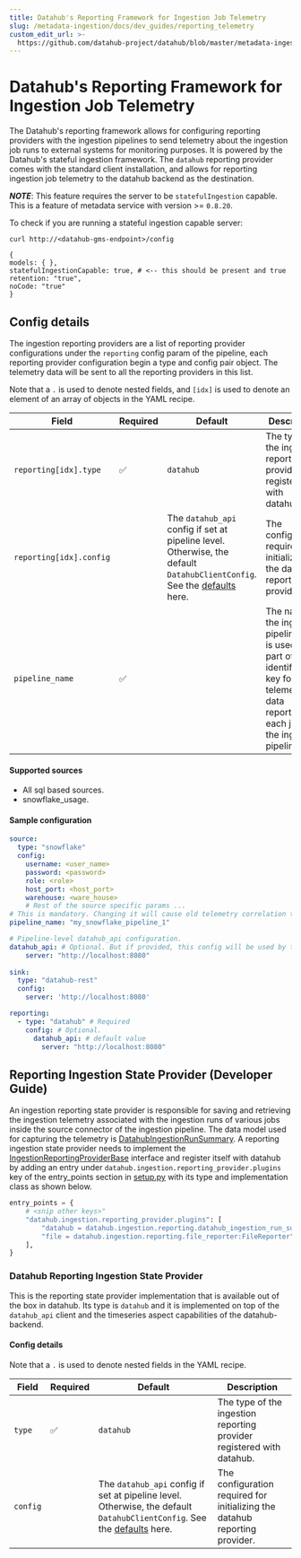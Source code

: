 ```yaml
---
title: Datahub's Reporting Framework for Ingestion Job Telemetry
slug: /metadata-ingestion/docs/dev_guides/reporting_telemetry
custom_edit_url: >-
  https://github.com/datahub-project/datahub/blob/master/metadata-ingestion/docs/dev_guides/reporting_telemetry.md
---
```

# Datahub's Reporting Framework for Ingestion Job Telemetry
The Datahub's reporting framework allows for configuring reporting providers with the ingestion pipelines to send 
telemetry about the ingestion job runs to external systems for monitoring purposes. It is powered by the Datahub's 
stateful ingestion framework. The `datahub` reporting provider comes with the standard client installation, 
and allows for reporting ingestion job telemetry to the datahub backend as the destination.

**_NOTE_**: This feature requires the server to be `statefulIngestion` capable. 
This is a feature of metadata service with version >= `0.8.20`.

To check if you are running a stateful ingestion capable server:
```console
curl http://<datahub-gms-endpoint>/config

{
models: { },
statefulIngestionCapable: true, # <-- this should be present and true
retention: "true",
noCode: "true"
}
```

## Config details
The ingestion reporting providers are a list of reporting provider configurations under the `reporting` config
param of the pipeline, each reporting provider configuration begin a type and config pair object. The telemetry data will
be sent to all the reporting providers in this list.

Note that a `.` is used to denote nested fields, and `[idx]` is used to denote an element of an array of objects in the YAML recipe.

| Field                   | Required | Default                                                                                                          | Description                                                                                                                                              |
|-------------------------| -------- |------------------------------------------------------------------------------------------------------------------|----------------------------------------------------------------------------------------------------------------------------------------------------------|
| `reporting[idx].type`   |  ✅      | `datahub`                                                                                                                                                                                                                               | The type of the ingestion reporting provider registered with datahub.                                                                                    |
| `reporting[idx].config` |          | The `datahub_api` config if set at pipeline level. Otherwise, the default `DatahubClientConfig`. See the [defaults](https://github.com/datahub-project/datahub/blob/master/metadata-ingestion/src/datahub/ingestion/graph/client.py#L19) here. | The configuration required for initializing the datahub reporting provider.                                                                              |
| `pipeline_name`         |    ✅    |                                                                                                                  | The name of the ingestion pipeline. This is used as a part of the identifying key for the telemetry data reported by each job in the ingestion pipeline. | 

#### Supported sources
* All sql based sources.
* snowflake_usage.
#### Sample configuration
```yaml
source:
  type: "snowflake"
  config:
    username: <user_name>
    password: <password>
    role: <role>
    host_port: <host_port>
    warehouse: <ware_house>
    # Rest of the source specific params ...
# This is mandatory. Changing it will cause old telemetry correlation to be lost.
pipeline_name: "my_snowflake_pipeline_1"

# Pipeline-level datahub_api configuration.
datahub_api: # Optional. But if provided, this config will be used by the "datahub" ingestion state provider.
    server: "http://localhost:8080"
    
sink:
  type: "datahub-rest"
  config:
    server: 'http://localhost:8080'

reporting:
  - type: "datahub" # Required
    config: # Optional. 
      datahub_api: # default value
        server: "http://localhost:8080"
```

## Reporting Ingestion State Provider (Developer Guide)
An ingestion reporting state provider is responsible for saving and retrieving the ingestion telemetry 
associated with the ingestion runs of various jobs inside the source connector of the ingestion pipeline. 
The data model used for capturing the telemetry is [DatahubIngestionRunSummary](https://github.com/datahub-project/datahub/blob/master/metadata-models/src/main/pegasus/com/linkedin/datajob/datahub/DatahubIngestionRunSummary.pdl). 
A reporting ingestion state provider needs to implement the [IngestionReportingProviderBase](https://github.com/datahub-project/datahub/blob/master/metadata-ingestion/src/datahub/ingestion/api/ingestion_job_reporting_provider_base.py)
interface and register itself with datahub by adding an entry under `datahub.ingestion.reporting_provider.plugins` 
key of the entry_points section in [setup.py](https://github.com/datahub-project/datahub/blob/master/metadata-ingestion/setup.py) 
with its type and implementation class as shown below. 
```python
entry_points = {
    # <snip other keys>"
    "datahub.ingestion.reporting_provider.plugins": [
        "datahub = datahub.ingestion.reporting.datahub_ingestion_run_summary_provider:DatahubIngestionRunSummaryProvider",
        "file = datahub.ingestion.reporting.file_reporter:FileReporter",
    ],
}
```

### Datahub Reporting Ingestion State Provider
This is the reporting state provider implementation that is available out of the box in datahub. Its type is `datahub` and it is implemented on top
of the `datahub_api` client and the timeseries aspect capabilities of the datahub-backend.
#### Config details

Note that a `.` is used to denote nested fields in the YAML recipe.

| Field                                                    | Required | Default                                                                                                                                                                                                                                 | Description                                                                 |
|----------------------------------------------------------|----------|-----------------------------------------------------------------------------------------------------------------------------------------------------------------------------------------------------------------------------------------|-----------------------------------------------------------------------------|
| `type`   |  ✅      | `datahub`                                                                                                                                                                                                                               | The type of the ingestion reporting provider registered with datahub.       |
| `config` |          | The `datahub_api` config if set at pipeline level. Otherwise, the default `DatahubClientConfig`. See the [defaults](https://github.com/datahub-project/datahub/blob/master/metadata-ingestion/src/datahub/ingestion/graph/client.py#L19) here. | The configuration required for initializing the datahub reporting provider. |
